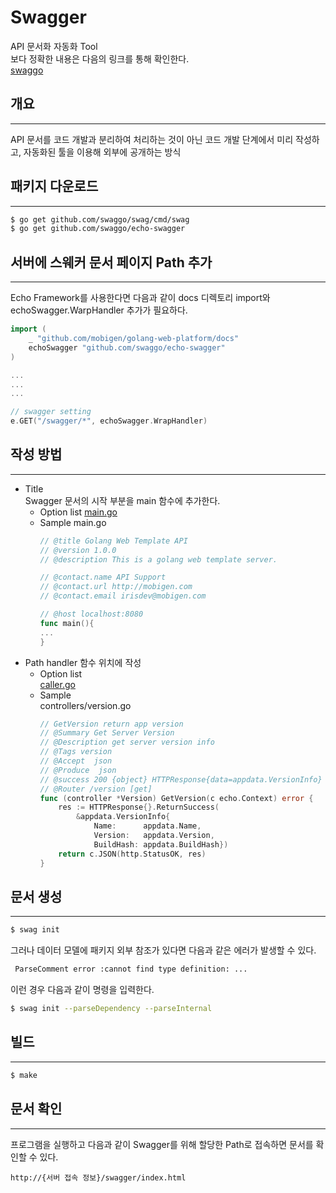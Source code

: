 # Swagger
API 문서화 자동화 Tool  
보다 정확한 내용은 다음의 링크를 통해 확인한다.  
[swaggo](https://github.com/swaggo/swag)  

## 개요  
---
API 문서를 코드 개발과 분리하여 처리하는 것이 아닌 
코드 개발 단계에서 미리 작성하고, 자동화된 툴을 이용해
외부에 공개하는 방식 

## 패키지 다운로드  
---
```bash
$ go get github.com/swaggo/swag/cmd/swag 
$ go get github.com/swaggo/echo-swagger
```

## 서버에 스웨커 문서 페이지 Path 추가  
---
Echo Framework를 사용한다면 다음과 같이 docs 디렉토리 import와 
echoSwagger.WarpHandler 추가가 필요하다.  
```go
import (
	_ "github.com/mobigen/golang-web-platform/docs"
	echoSwagger "github.com/swaggo/echo-swagger"
)

...
...
...

// swagger setting
e.GET("/swagger/*", echoSwagger.WrapHandler)
```

## 작성 방법  
---
- Title  
    Swagger 문서의 시작 부분을 main 함수에 추가한다. 
    * Option list
        [main.go](https://github.com/swaggo/swag/blob/master/example/celler/main.go)
    * Sample 
        main.go
        ```go
        // @title Golang Web Template API
        // @version 1.0.0
        // @description This is a golang web template server.

        // @contact.name API Support
        // @contact.url http://mobigen.com  
        // @contact.email irisdev@mobigen.com 

        // @host localhost:8080
        func main(){
        ...
        }
        ```
- Path 
    handler 함수 위치에 작성
    * Option list  
        [caller.go](https://github.com/swaggo/swag/tree/master/example/celler/controller)
    * Sample  
        controllers/version.go
        ```go
        // GetVersion return app version
        // @Summary Get Server Version
        // @Description get server version info
        // @Tags version
        // @Accept  json
        // @Produce  json
        // @success 200 {object} HTTPResponse{data=appdata.VersionInfo} "app info(name, version, hash)"
        // @Router /version [get]
        func (controller *Version) GetVersion(c echo.Context) error {
            res := HTTPResponse{}.ReturnSuccess(
                &appdata.VersionInfo{
                    Name:      appdata.Name,
                    Version:   appdata.Version,
                    BuildHash: appdata.BuildHash})
            return c.JSON(http.StatusOK, res)
        }
        ```

## 문서 생성  
---
```bash
$ swag init
```
그러나 데이터 모델에 패키지 외부 참조가 있다면 다음과 같은 에러가 발생할 수 있다.  
```bash
 ParseComment error :cannot find type definition: ...
```
이런 경우 다음과 같이 명령을 입력한다.  
```bash
$ swag init --parseDependency --parseInternal
```
## 빌드
---
```bash
$ make
```

## 문서 확인  
---
프로그램을 실행하고 다음과 같이 Swagger를 위해 할당한 Path로 접속하면 문서를 확인할 수 있다.  
```
http://{서버 접속 정보}/swagger/index.html
```
